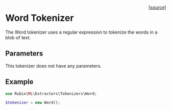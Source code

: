 <span style="float:right;"><a href="https://github.com/RubixML/RubixML/blob/master/src/Other/Tokenizers/Word.php">[source]</a></span>

# Word Tokenizer
The Word tokenizer uses a regular expression to tokenize the words in a blob of text.

## Parameters
This tokenizer does not have any parameters.

## Example
```php
use Rubix\ML\Extractors\Tokenizers\Word;

$tokenizer = new Word();
```